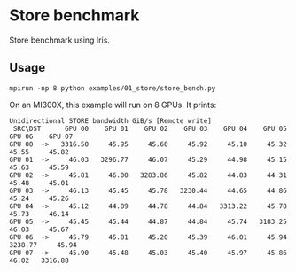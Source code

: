 <!--
SPDX-License-Identifier: MIT
Copyright (c) 2025 Advanced Micro Devices, Inc. All rights reserved.
-->

# Store benchmark

Store benchmark using Iris.

## Usage

```terminal
mpirun -np 8 python examples/01_store/store_bench.py
```
On an MI300X, this example will run on 8 GPUs. It prints:
```terminal
Unidirectional STORE bandwidth GiB/s [Remote write]
 SRC\DST      GPU 00    GPU 01    GPU 02    GPU 03    GPU 04    GPU 05    GPU 06    GPU 07
GPU 00  ->   3316.50     45.95     45.60     45.92     45.10     45.32     45.55     45.82
GPU 01  ->     46.03   3296.77     46.07     45.29     44.98     45.15     45.63     45.59
GPU 02  ->     45.81     46.00   3283.86     45.82     44.83     44.31     45.48     45.01
GPU 03  ->     46.13     45.45     45.78   3230.44     44.65     44.86     45.24     45.26
GPU 04  ->     45.12     44.89     44.78     44.84   3313.22     45.78     45.73     46.14
GPU 05  ->     45.45     45.44     44.87     44.84     45.74   3183.25     46.03     45.67
GPU 06  ->     45.79     45.81     45.20     45.39     46.01     45.94   3238.77     45.94
GPU 07  ->     45.90     45.48     45.03     45.40     45.97     45.86     46.02   3316.88
```
